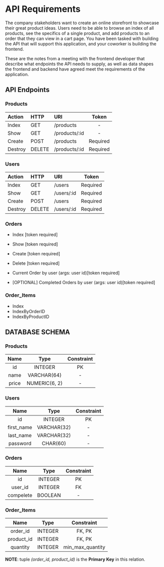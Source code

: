 # API Requirements

The company stakeholders want to create an online storefront to showcase their great product ideas. Users need to be able to browse an index of all products, see the specifics of a single product, and add products to an order that they can view in a cart page. You have been tasked with building the API that will support this application, and your coworker is building the frontend.

These are the notes from a meeting with the frontend developer that describe what endpoints the API needs to supply, as well as data shapes the frontend and backend have agreed meet the requirements of the application.

## API Endpoints

### Products

| Action  | HTTP   | URI           |  Token   |
| :------ | :----- | :------------ | :------: |
| Index   | GET    | /products     |    -     |
| Show    | GET    | /products/:id |    -     |
| Create  | POST   | /products     | Required |
| Destroy | DELETE | /products/:id | Required |

### Users

| Action  | HTTP   | URI        |  Token   |
| :------ | :----- | :--------- | :------: |
| Index   | GET    | /users     | Required |
| Show    | GET    | /users/:id | Required |
| Create  | POST   | /users     | Required |
| Destroy | DELETE | /users/:id | Required |

### Orders

- Index [token required]
- Show [token required]
- Create [token required]
- Delete [token required]

- Current Order by user (args: user id)[token required]
- [OPTIONAL] Completed Orders by user (args: user id)[token required]

### Order_Items

- Index
- IndexByOrderID
- IndexByProductID

## DATABASE SCHEMA

### Products

| Name  |     Type      | Constraint |
| :---: | :-----------: | :--------: |
|  id   |    INTEGER    |     PK     |
| name  |  VARCHAR(64)  |     -      |
| price | NUMERIC(6, 2) |     -      |

### Users

|    Name    |    Type     | Constraint |
| :--------: | :---------: | :--------: |
|     id     |   INTEGER   |     PK     |
| first_name | VARCHAR(32) |     -      |
| last_name  | VARCHAR(32) |     -      |
|  password  |  CHAR(60)   |     -      |

### Orders

|   Name    |  Type   | Constraint |
| :-------: | :-----: | :--------: |
|    id     | INTEGER |     PK     |
|  user_id  | INTEGER |     FK     |
| compelete | BOOLEAN |     -      |

### Order_Items

|    Name    |  Type   |    Constraint    |
| :--------: | :-----: | :--------------: |
|  order_id  | INTEGER |      FK, PK      |
| product_id | INTEGER |      FK, PK      |
|  quantity  | INTEGER | min_max_quantity |

**NOTE**: tuple _(order_id, product_id)_ is the **Primary Key** in this relation.
